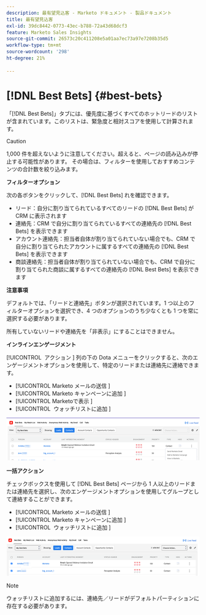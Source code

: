 ```yaml
---
description: 最有望見込客 - Marketo ドキュメント - 製品ドキュメント
title: 最有望見込客
exl-id: 39dc8442-0773-43ec-b788-72a43d68dcf3
feature: Marketo Sales Insights
source-git-commit: 26573c20c411208e5a01aa7ec73a97e7208b35d5
workflow-type: tm+mt
source-wordcount: '298'
ht-degree: 21%

---
```


# [!DNL Best Bets] {#best-bets}

「[!DNL Best Bets]」タブには、優先度に基づくすべてのホットリードのリストが含まれています。このリストは、緊急度と相対スコアを使用して計算されます。

>[!CAUTION]
>
>1,000 件を超えないように注意してください。超えると、ページの読み込みが停止する可能性があります。 その場合は、フィルターを使用しておすすめコンテンツの合計数を絞り込みます。

**フィルターオプション**

次の各ボタンをクリックして、[!DNL Best Bets] れを確認できます。

* リード：自分に割り当てられているすべてのリードの [!DNL Best Bets] が CRM に表示されます
* 連絡先：CRM で自分に割り当てられているすべての連絡先の [!DNL Best Bets] を表示できます
* アカウント連絡先：担当者自体が割り当てられていない場合でも、CRM で自分に割り当てられたアカウントに属するすべての連絡先の [!DNL Best Bets] を表示できます
* 商談連絡先：担当者自体が割り当てられていない場合でも、CRM で自分に割り当てられた商談に属するすべての連絡先の [!DNL Best Bets] を表示できます

**注意事項**

デフォルトでは、「リードと連絡先」ボタンが選択されています。1 つ以上のフィルターオプションを選択でき、4 つのオプションのうち少なくとも 1 つを常に選択する必要があります。

所有していないリードや連絡先を「非表示」にすることはできません。

**インラインエンゲージメント**

[!UICONTROL &#x200B; アクション &#x200B;] 列の下の Dota メニューをクリックすると、次のエンゲージメントオプションを使用して、特定のリードまたは連絡先に連絡できます。

* [!UICONTROL Marketo メールの送信 &#x200B;]
* [!UICONTROL Marketo キャンペーンに追加 &#x200B;]
* [!UICONTROL Marketoで表示 &#x200B;]
* [!UICONTROL &#x200B; ウォッチリストに追加 &#x200B;]

![](assets/best-bets-1.png)

**一括アクション**

チェックボックスを使用して [!DNL Best Bets] ページから 1 人以上のリードまたは連絡先を選択し、次のエンゲージメントオプションを使用してグループとして連絡することができます。

* [!UICONTROL Marketo メールの送信 &#x200B;]
* [!UICONTROL Marketo キャンペーンに追加 &#x200B;]
* [!UICONTROL &#x200B; ウォッチリストに追加 &#x200B;]

![](assets/best-bets-2.png)

>[!NOTE]
>
>ウォッチリストに追加するには、連絡先／リードがデフォルトパーティションに存在する必要があります。
